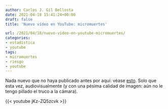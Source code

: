 ```yaml
---
author: Carlos J. Gil Bellosta
date: 2021-04-18 15:41:24+00:00
draft: false
title: 'Nuevo vídeo en YouTube: micromuertes'

url: /2021/04/18/nuevo-video-en-youtube-micromuertes/
categories:
- estadística
- youtube
tags:
- micromuertes
- riesgo
- youtube
---
```


Nada nuevo que no haya publicado antes por aquí: véase [esto](https://www.datanalytics.com/?s=micromuertes). Solo que esta vez, audiovisualmente (y con una pésima calidad de imagen: aún no le tengo pillado el truco a la cámara).

{{< youtube jKz-ZQ5zcvk >}}
